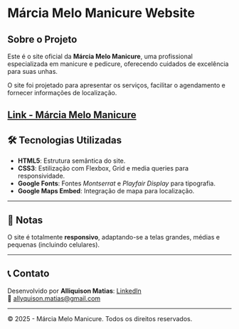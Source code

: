 # Márcia Melo Manicure Website

## Sobre o Projeto

Este é o site oficial da **Márcia Melo Manicure**, uma profissional especializada em manicure e pedicure, oferecendo cuidados de excelência para suas unhas.

O site foi projetado para apresentar os serviços, facilitar o agendamento e fornecer informações de localização.

[Link - Márcia Melo Manicure](https://marciamelo.vercel.app/)
---

## 🛠️ Tecnologias Utilizadas

- **HTML5**: Estrutura semântica do site.  
- **CSS3**: Estilização com Flexbox, Grid e media queries para responsividade.  
- **Google Fonts**: Fontes *Montserrat* e *Playfair Display* para tipografia.  
- **Google Maps Embed**: Integração de mapa para localização.

---

## 🔎 Notas

O site é totalmente **responsivo**, adaptando-se a telas grandes, médias e pequenas (incluindo celulares).

---

## 📞 Contato

Desenvolvido por **Alliquison Matias**: [LinkedIn](https://www.linkedin.com/in/alliquison-matias/)  
📧 allyquison.matias@gmail.com  

---

© 2025 - Márcia Melo Manicure. Todos os direitos reservados.